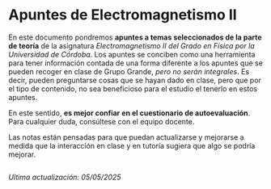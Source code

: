 # Apuntes de Electromagnetismo II

En este documento pondremos **apuntes a temas seleccionados de la parte de teoría** de la asignatura *Electromagnetismo II del Grado en Física por la Universidad de Córdoba*. Los apuntes se conciben como una herramienta para tener información contada de una forma diferente a los apuntes que se pueden recoger en clase de Grupo Grande, *pero no serán integrales*. Es decir, pueden preguntarse cosas que se hayan dado en clase, pero que por el tipo de contenido, no sea beneficioso para el estudio el tenerlo en estos apuntes.

En este sentido, **es mejor confiar en el cuestionario de autoevaluación**. Para cualquier duda, consúltese con el equipo docente. 
 
Las notas están pensadas para que puedan actualizarse y mejorarse a medida que la interacción en clase y en tutoría sugiera que algo se podría mejorar.

```{tableofcontents}
```

*Ultima actualización: 05/05/2025*
